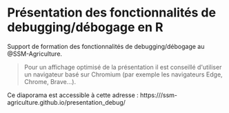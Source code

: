 # Présentation des fonctionnalités de debugging/débogage en R

Support de formation des fonctionnalités de debugging/débogage au @SSM-Agriculture. 

> Pour un affichage optimisé de la présentation il est conseillé d'utiliser un navigateur basé sur Chromium (par exemple les navigateurs Edge, Chrome, Brave...).

Ce diaporama est accessible à cette adresse : https:///ssm-agriculture.github.io/presentation_debug/
